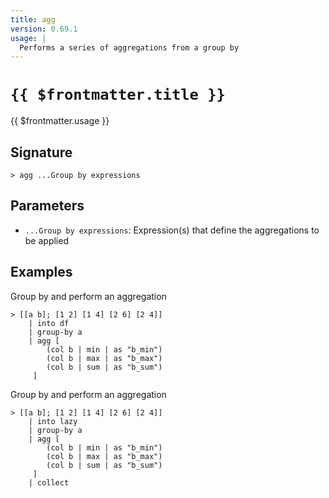 ```yaml
---
title: agg
version: 0.69.1
usage: |
  Performs a series of aggregations from a group by
---
```


# <code>{{ $frontmatter.title }}</code>

<div style='white-space: pre-wrap;'>{{ $frontmatter.usage }}</div>

## Signature

```> agg ...Group by expressions```

## Parameters

 -  `...Group by expressions`: Expression(s) that define the aggregations to be applied

## Examples

Group by and perform an aggregation
```shell
> [[a b]; [1 2] [1 4] [2 6] [2 4]]
    | into df
    | group-by a
    | agg [
        (col b | min | as "b_min")
        (col b | max | as "b_max")
        (col b | sum | as "b_sum")
     ]
```

Group by and perform an aggregation
```shell
> [[a b]; [1 2] [1 4] [2 6] [2 4]]
    | into lazy
    | group-by a
    | agg [
        (col b | min | as "b_min")
        (col b | max | as "b_max")
        (col b | sum | as "b_sum")
     ]
    | collect
```
